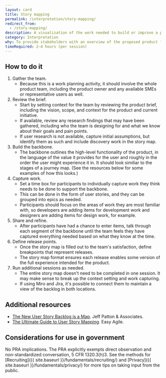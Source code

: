 ```yaml
---
layout: card
title: Story mapping
permalink: /interpretation/story-mapping/
redirect_from:
  - /story-mapping/
description: A visualization of the work needed to build or improve a product, organized from the perspective of a person using the product — essentially a two-dimensional view of the product backlog.
category: Interpretation
why: To provide stakeholders with an overview of the proposed product functionality in a way that more clearly illustrates the value provided by the product and the way a person experiences it than is possible with the typical, flat backlog.
timeRequired: 2–4 hours (per session)
---
```


## How to do it
1. Gather the team.
    - Because this is a work planning activity, it should involve the whole product team, including the product owner and any available SMEs or representative users as well.
1. Review the brief.
    - Start by setting context for the team by reviewing the product brief, including the vision, scope, and context for the product and current initiative.
    - If available, review any research findings that may have been gathered, including who the team is designing for and what we know about their goals and pain points.
    - If user research is not available, capture initial assumptions, but identify them as such and include discovery work in the story map.
1. Build the backbone.
    - The backbone outlines the high-level functionality of the product, in the language of the value it provides for the user and roughly in the order the user might experience it in. It should look similiar to the stages of a journey map. (See the resources below for some examples of how this looks.)
1. Capture work.
    - Set a time box for participants to individually capture work they think needs to be done to support the backbone. 
    - This can be done in the form of user stories, and they can be grouped into epics as needed.
    - Participants should focus on the areas of work they are most familiar with, so developers are adding items for development work and designers are adding items for design work, for example.
1. Share and refine.
    - After participants have had a chance to enter items, talk through each segment of the backbone until the team feels they have captured everything needed based on what they know at the time.
1. Define release points.
    - Once the story map is filled out to the team's satisfaction, define breakpoints that represent releases.
    - The story map format ensures each release enables some version of the full experience intended for the product.
1. Run additional sessions as needed.
    - The entire story map doesn't need to be completed in one session. It may make sense to break up the context setting and work capturing.
    - If using Miro and Jira, it's possible to connect them to maintain a view of the backlog in both locations.

<section class="method--section method--section--additional-resources" markdown="1">

## Additional resources

- [The New User Story Backlog is a Map](https://www.jpattonassociates.com/the-new-backlog/). Jeff Patton & Associates.
- [The Ultimate Guide to User Story Mapping](https://www.easyagile.com/blog/the-ultimate-guide-to-user-story-maps/). Easy Agile.
</section>

<section class="method--section method--section--government-considerations" markdown="1" >

## Considerations for use in government  

No PRA implications. The PRA explicitly exempts direct observation and non-standardized conversation, 5 CFR 1320.3(h)3. See the methods for [Recruiting]({{ site.baseurl }}/fundamentals/recruiting/) and [Privacy]({{ site.baseurl }}/fundamentals/privacy/) for more tips on taking input from the public.
</section>